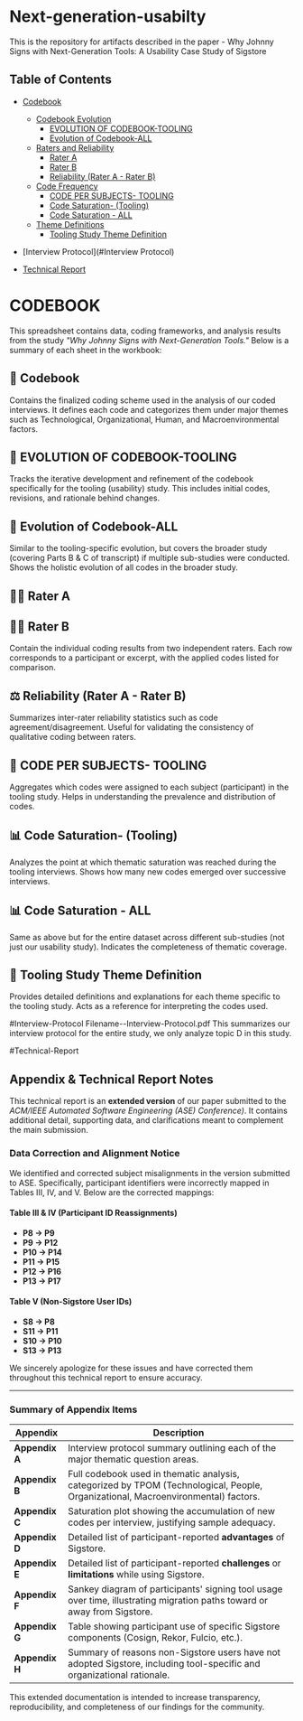 # Next-generation-usabilty
This is the repository for artifacts described in the paper - Why Johnny Signs with Next-Generation Tools: A Usability Case Study of Sigstore
## Table of Contents

- [Codebook](#codebook)
  - [Codebook Evolution](#codebook-evolution)
    - [EVOLUTION OF CODEBOOK-TOOLING](#evolution-of-codebook-tooling)
    - [Evolution of Codebook-ALL](#evolution-of-codebook-all)
  - [Raters and Reliability](#raters-and-reliability)
    - [Rater A](#rater-a)
    - [Rater B](#rater-b)
    - [Reliability (Rater A - Rater B)](#reliability-rater-a---rater-b)
  - [Code Frequency](#code-frequency)
    - [CODE PER SUBJECTS- TOOLING](#code-per-subjects--tooling)
    - [Code Saturation- (Tooling)](#code-saturation--tooling)
    - [Code Saturation - ALL](#code-saturation---all)
  - [Theme Definitions](#theme-definitions)
    - [Tooling Study Theme Definition](#tooling-study-theme-definition)
      
- [Interview Protocol](#Interview Protocol)
- [Technical Report](#Technical-Report)


# CODEBOOK

This spreadsheet contains data, coding frameworks, and analysis results from the study *"Why Johnny Signs with Next-Generation Tools."* Below is a summary of each sheet in the workbook:

## 📘 Codebook
Contains the finalized coding scheme used in the analysis of our coded interviews. It defines each code and categorizes them under major themes such as Technological, Organizational, Human, and Macroenvironmental factors.

## 🔄 EVOLUTION OF CODEBOOK-TOOLING
Tracks the iterative development and refinement of the codebook specifically for the tooling (usability) study. This includes initial codes, revisions, and rationale behind changes.

## 🔄 Evolution of Codebook-ALL
Similar to the tooling-specific evolution, but covers the broader study (covering Parts B & C of transcript) if multiple sub-studies were conducted. Shows the holistic evolution of all codes in the broader study.

## 👩‍⚖️ Rater A  
## 👨‍⚖️ Rater B
Contain the individual coding results from two independent raters. Each row corresponds to a participant or excerpt, with the applied codes listed for comparison.

## ⚖️ Reliability (Rater A - Rater B)
Summarizes inter-rater reliability statistics such as code agreement/disagreement. Useful for validating the consistency of qualitative coding between raters.

## 🧵 CODE PER SUBJECTS- TOOLING
Aggregates which codes were assigned to each subject (participant) in the tooling study. Helps in understanding the prevalence and distribution of codes.

## 📊 Code Saturation- (Tooling)
Analyzes the point at which thematic saturation was reached during the tooling interviews. Shows how many new codes emerged over successive interviews.

## 📊 Code Saturation - ALL
Same as above but for the entire dataset across different sub-studies (not just our usability study). Indicates the completeness of thematic coverage.

## 🧩 Tooling Study Theme Definition
Provides detailed definitions and explanations for each theme specific to the tooling study. Acts as a reference for interpreting the codes used.

#Interview-Protocol
Filename--Interview-Protocol.pdf
This summarizes our interview protocol for the entire study, we only analyze topic D in this study. 


#Technical-Report
## Appendix & Technical Report Notes

This technical report is an **extended version** of our paper submitted to the *ACM/IEEE Automated Software Engineering (ASE) Conference)*. It contains additional detail, supporting data, and clarifications meant to complement the main submission.

### Data Correction and Alignment Notice

We identified and corrected subject misalignments in the version submitted to ASE. Specifically, participant identifiers were incorrectly mapped in Tables III, IV, and V. Below are the corrected mappings:

#### Table III & IV (Participant ID Reassignments)
- **P8 → P9**  
- **P9 → P12**  
- **P10 → P14**  
- **P11 → P15**  
- **P12 → P16**  
- **P13 → P17**

#### Table V (Non-Sigstore User IDs)
- **S8 → P8**  
- **S11 → P11**  
- **S10 → P10**  
- **S13 → P13**

We sincerely apologize for these issues and have corrected them throughout this technical report to ensure accuracy.

---

### Summary of Appendix Items

| Appendix | Description |
|----------|-------------|
| **Appendix A** | Interview protocol summary outlining each of the major thematic question areas. |
| **Appendix B** | Full codebook used in thematic analysis, categorized by TPOM (Technological, People, Organizational, Macroenvironmental) factors. |
| **Appendix C** | Saturation plot showing the accumulation of new codes per interview, justifying sample adequacy. |
| **Appendix D** | Detailed list of participant-reported **advantages** of Sigstore. |
| **Appendix E** | Detailed list of participant-reported **challenges** or **limitations** while using Sigstore. |
| **Appendix F** | Sankey diagram of participants' signing tool usage over time, illustrating migration paths toward or away from Sigstore. |
| **Appendix G** | Table showing participant use of specific Sigstore components (Cosign, Rekor, Fulcio, etc.). |
| **Appendix H** | Summary of reasons non-Sigstore users have not adopted Sigstore, including tool-specific and organizational rationale. |

This extended documentation is intended to increase transparency, reproducibility, and completeness of our findings for the community.
